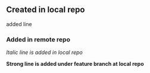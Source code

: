 ## Created in local repo
  added line
  
### Added in remote repo  

*Italic line is added in local repo*

**Strong line is added under feature branch at local repo**